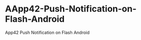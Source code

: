 AApp42-Push-Notification-on-Flash-Android
=========================================

App42 Push Notification on Flash Android
